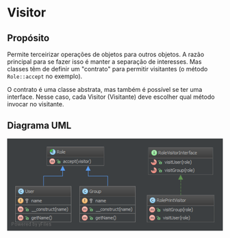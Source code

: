 # Visitor

## Propósito

Permite terceirizar operações de objetos para outros objetos. A razão principal 
para se fazer isso é manter a separação de interesses. Mas classes têm de definir 
um "contrato" para permitir visitantes (o método `Role::accept` no exemplo).

O contrato é uma classe abstrata, mas também é possível se ter uma interface. 
Nesse caso, cada Visitor (Visitante) deve escolher qual método invocar no 
visitante.

## Diagrama UML

![Alt Visitor UML Diagram](uml/diagrama.png)
